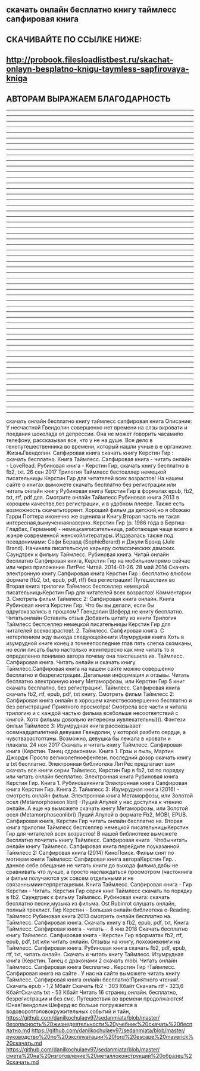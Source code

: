скачать онлайн бесплатно книгу таймлесс сапфировая книга
--------------------------------------------------
СКАЧИВАЙТЕ ПО ССЫЛКЕ НИЖЕ:
--------------------------------------------------
http://probook.filesloadlistbest.ru/skachat-onlayn-besplatno-knigu-taymless-sapfirovaya-kniga
--------------------------------------------------
АВТОРАМ ВЫРАЖАЕМ БЛАГОДАРНОСТЬ
--------------------------------------------------
--------------------------------------------------
--------------------------------------------------
--------------------------------------------------
--------------------------------------------------
--------------------------------------------------
--------------------------------------------------
--------------------------------------------------
--------------------------------------------------
--------------------------------------------------
--------------------------------------------------
--------------------------------------------------
--------------------------------------------------
--------------------------------------------------
--------------------------------------------------
--------------------------------------------------
--------------------------------------------------
--------------------------------------------------
--------------------------------------------------
--------------------------------------------------
--------------------------------------------------
--------------------------------------------------
--------------------------------------------------
--------------------------------------------------
--------------------------------------------------
--------------------------------------------------
--------------------------------------------------
--------------------------------------------------
--------------------------------------------------
--------------------------------------------------
--------------------------------------------------
--------------------------------------------------
--------------------------------------------------
--------------------------------------------------
--------------------------------------------------
--------------------------------------------------
--------------------------------------------------
--------------------------------------------------
--------------------------------------------------
--------------------------------------------------
--------------------------------------------------
--------------------------------------------------
--------------------------------------------------
--------------------------------------------------
--------------------------------------------------
--------------------------------------------------
--------------------------------------------------
--------------------------------------------------
--------------------------------------------------
--------------------------------------------------
--------------------------------------------------
--------------------------------------------------
--------------------------------------------------
--------------------------------------------------
--------------------------------------------------
--------------------------------------------------
скачать онлайн бесплатно книгу таймлесс сапфировая книга Описание: У несчастной Гвендолин совершенно нет времени на слзы вкровати и поедания шоколада от депрессии. Она не может говорить часамипо телефону, рассказывая все, что у не на душе. Все дело в генепутешественника во времени, который нашли учные в е организме. ЖизньГвендолин. Сапфировая книга скачать книгу Керстин Гир : скачать бесплатно. Книга Таймлесс. Сапфировая книга - читать онлайн  - LoveRead. Рубиновая книга - Керстин Гир, скачать книгу бесплатно в fb2, txt. 26 сен 2017  Трилогия Таймлесс  бестселлер немецкой писательницы Керстин Гир для читателей всех возрастов! На нашем сайте о книгах  выможете скачать бесплатно без регистрации или читать онлайн книгу Рубиновая книга Керстин Гир в форматах epub, fb2, txt, rtf, pdf для. Смотрите онлайн Таймлесс Рубиновая книга 2013 в хорошем качестве,без регистрации, и в удобном плеере. Также есть возможность скачатьторрент.  Хороший фильм,да детский,но я обожаю Гарри Поттера иконечно же оценила и Книгу.Вторая часть не такая интересная,вымученнаянаверно. Керстин Гир (р. 1966 года в Бергиш-Гладбах, Германия) - немецкаяписательница, работающая чаще всего в жанре современной женскойлитературы. Издавалась также под псевдонимами: Софи Берард (SophieBerard) и Джули Брэнд (Jule Brand). Начинала писательскую карьеру склассических дамских. Саундтрек к фильму Таймлесс. Рубиновая книга. Читай онлайн бесплатно Сапфировая книга, Керстин Гир на мобильномпрямо сейчас или через приложение ЛитРес Читай. 2014-01-26. 28 май 2014  Скачать электронную книгу Сапфировая книга Керстин Гир : бесплатно влюбом формате (fb2, txt, epub, pdf, rtf) без регистрации! Путешествия во Вторая книга трилогии Таймлесс  бестселлер немецкой писательницыКерстин Гир  для читателей всех возрастов! Комментарии 3. Смотреть фильм Таймлесс 2: Сапфировая книга онлайн. Книга Рубиновая книга Керстин Гир. Что бы вы делали, если бы вдругоказались в прошлом? Гвендолин Шеферд не  книгу бесплатно. Читатьонлайн Оставить отзыв Добавить цитату из книги  Трилогия Таймлесс бестселлер немецкой писательницы Керстин Гир  для читателей всехвозрастов!. 2. Таймлесс. Сапфировая книга.  С нетерпением жду выхода следующейкниги Изумрудная книга  Хоть в изумрудной книге конец а точнеепоследние глав пять слегка скомканы, но если писать было настолько жеинтересно как мне читать то я определенно понимаю автора почему она такспешила их. Таймлесс. Сапфировая книга. Читать онлайн и скачать книгу Таймлесс.Сапфировая книга на нашем сайте можно совершенно бесплатно и безрегистрации. Детальная информация и отзывы. Читать бесплатно электронную книгу Метаморфозы, или
Керстин Гир  5 книг скачать бесплатно, без регистрации!. Таймлесс. Сапфировая книга скачать fb2, rtf, epub, pdf, txt книгу. Смотреть фильм Таймлесс 2: Сапфировая книга онлайн в хорошем качествесовершенно бесплатно и без регистрации! Приятного просмотра! Смотрела все части и читала трилогию и с каждой частью фильма всебольше несоответствий с книгой. Хотя фильмы довольно интересны иувлекательны))). Фэнтези фильм Таймлесс 3: Изумрудная книга рассказывает осемнадцатилетней девушке Гвендолин, у которой разбито сердце, а чувстварастоптаны. Возможно, девушка бы лежала в кровати и плакала. 24 ноя 2017  Скачать и читать книгу Таймлесс. Сапфировая книга (Керстин. Танец сдраконами. Книга 1. Грзы и пыль, Мартин Джордж Просто великолепноефентези. последний дозор скачать книгу в txt бесплатно. Электронная библиотека ЛитРес предлагает вам скачать все книги серии Таймлесс, Керстин Гир в fb2, txt по порядку или читать онлайн бесплатно. Электронная книга Рубиновая книга  Керстин Гир. Книга 1. Рубиноваякнига  Электронная книга Сапфировая книга  Керстин Гир. Книга 2. Таймлесс 3: Изумрудная книга (2016) - смотреть онлайн фильм. Электронная книга Метаморфозы, или Золотой осел (Metamorphoseon libri) -Луций Апулей у нас доступна к чтению онлайн. А еще на  выможете скачать книгу Метаморфозы, или Золотой осел (Metamorphoseonlibri) Луций Апулей в формате Fb2, MOBI, EPUB. Сапфировая книга, Керстин Гир  читать онлайн бесплатно на. Вторая книга трилогии Таймлесс  бестселлер немецкой писательницыКерстин Гир  для читателей всех возрастов! В нашей библиотеке выможете бесплатно почитать книгу  Таймлесс. Сапфировая книга . Чтобычитать онлайн книгу  Таймлесс. Сапфировая книга  перейдите поуказанной. Таймлесс 2: Сапфировая книга (2014)  КиноПоиск. Фильм снят по мотивам книги Таймлесс: Сапфировая книга автораКерстин Гир. . данное себе обещание не читать книги до выхода фильма,дабы не сравнивать что лучше, а просто наслаждаться просмотром (частокнига и фильм получаются уж совсем отдельными и не связаннымиинтерпретациями. Книга Таймлесс. Сапфировая книга - Гир Керстин - Читать. Керстин Гир  серия книг Таймлесс  скачать по порядку в fb2. Саундтрек к фильму Таймлесс. Рубиновая книга: скачать бесплатно песни,музыка из фильма. Ost Rubinrot слушать онлайн, полный треклист.
Гир Керстин - Большая онлайн библиотека e-Reading. Таймлесс Рубиновая книга 2013 смотреть онлайн бесплатно на. Таймлесс. Сапфировая книга. Скачать книгу в fb2, epub, pdf, txt. Книга Таймлесс. Сапфировая книга - читать  -. 8 янв 2018  Скачать бесплатно книгу Таймлесс. Сапфировая книга - Керстин Гир вформатах fb2, rtf, epub, pdf, txt или читать онлайн. Отзывы на книгу, похожиекниги на Таймлесс. Сапфировая книга. Рубиновая книга скачать fb2, pdf, epub, rtf, txt, читать онлайн. Скачать и читать книгу Таймлесс. Изумрудная книга  (Керстин. Танец с драконами 2 скачать mobi. Читать онлайн Таймлесс. Сапфировая книга бесплатно . Керстин Гир -Таймлесс. Сапфировая книга на сайте .  У нас на сайте выможете читать книгу Таймлесс. Сапфировая книга онлайн бесплатно!Приятного чтения!. Cкачать epub - 1,2 Мбайт Cкачать fb2 - 303 Кбайт Cкачать rtf - 323,6 КбайтCкачать txt - 53 Кбайт Читать 16 страниц онлайн. бесплатно, безрегистрации и без смс. Путешествия во времени продолжаются! ЮнаяГвендолин Шеферд вс больше погружается в водоворотголовокружительных событий и тайн,
https://github.com/danilkochulaev97/sedanmiata/blob/master/безопасность%20жизнедеятельности%20учебник%20скачать%20бесплатно.md
https://github.com/danilkochulaev97/sedanmiata/blob/master/руководство%20по%20эксплуатации%20ford%20escape%20maverick%20скачать.md
https://github.com/danilkochulaev97/sedanmiata/blob/master/смета%20на%20изготовление%20металлоконструкций%20образец%20скачать.md